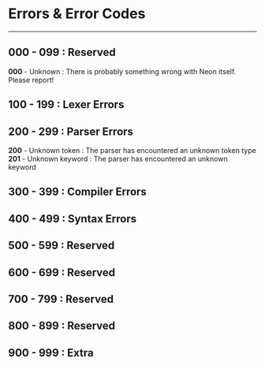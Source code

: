 # Errors & Error Codes
---

## 000 - 099 : Reserved
**000** - Unknown : There is probably something wrong with Neon itself. Please report!
## 100 - 199 : Lexer Errors
## 200 - 299 : Parser Errors
**200** - Unknown token : The parser has encountered an unknown token type
**201** - Unknown keyword : The parser has encountered an unknown keyword
## 300 - 399 : Compiler Errors
## 400 - 499 : Syntax Errors
## 500 - 599 : Reserved
## 600 - 699 : Reserved
## 700 - 799 : Reserved
## 800 - 899 : Reserved
## 900 - 999 : Extra